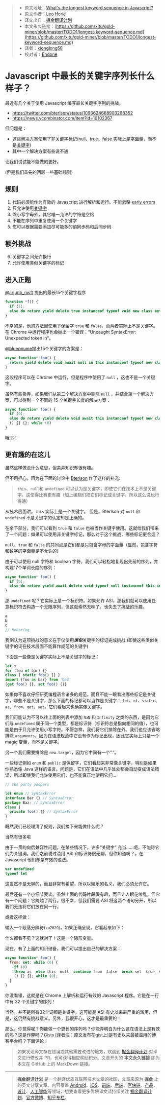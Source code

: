 > * 原文地址：[What's the longest keyword sequence in Javascript?](https://gist.github.com/lhorie/c0d9fd9b2aa215f4984f3ce1c8fd01bf)
> * 原文作者：[Leo Horie](https://mithril.js.org/)
> * 译文出自：[掘金翻译计划](https://github.com/xitu/gold-miner)
> * 本文永久链接：[https://github.com/xitu/gold-miner/blob/master/TODO1/longest-keyword-sequence.md](https://github.com/xitu/gold-miner/blob/master/TODO1/longest-keyword-sequence.md)
> * 译者：[xionglong58](https://github.com/xionglong58)
> * 校对者：[Endone](https://github.com/Endone)

# Javascript 中最长的关键字序列长什么样子？

最近有几个关于使用 Javascript 编写最长关键字序列的挑战。

* https://twitter.com/bterlson/status/1093624668903268352
* https://news.ycombinator.com/item?id=19102367

但问题是：

* 这些解决方案使用了非关键字标记(null、true、false 实际上是[字面量](https://tc39.github.io/ecma262/#prod-Literal)，而不是[关键字](https://tc.github.io/ecma262/#prod-Keyword))
* 其中一个解决方案有些说不通

让我们试试能不能做的更好。

(但是我们首先的回顾一些基础规则)

## 规则

1) 代码必须能作为有效的 Javascript 进行解析和运行。不能忽略 [early errors](https://tc39.github.io/ecma262/#early-error)
2) 只允许使用[关键字](https://tc39.github.io/ecma262/#sec-keywords)
3) 除小写字母外，其它唯一允许的字符是空格
4) 不能在序列中重复使用一个关键字
5) 您可以根据需要添加尽可能多的前同步码和后同步码

## 额外挑战

6) 关键字之间允许换行
7) 允许使用类似关键字的标记

## 进入正题

[@arjunb_msft](https://twitter.com/arjunb_msft) 提出的最长15个关键字程序

```js
function *f() {
  if (1);
  else do return yield delete true instanceof typeof void new class extends false in this {}; while (1)
}
```

不幸的是，他的方法里使用了保留字 `true` 和 `false`，而两者实际上不是关键字。在 Chrome 中运行程序也会抛出一个错误：“Uncaught SyntaxError: Unexpected token in”。

[@bluepnume](https://news.ycombinator.com/user?id=bluepnume)提出15个关键字的方案是：

```js
async function* foo() {
  return yield delete void await null in this instanceof typeof new class extends async function () {} {}
}
```

这段程序可以在 Chrome 中运行，但是程序中使用了 `null` ，这也不是一个关键字。

虽然有些卖弄，如果我们从第二个解决方案中剔除 `null` ，并结合第一个解决方案，可以得到一个不同的 15 个关键字长度的解决方案：

```js
async function* foo() {
  if (0);
  else do return yield delete void await this instanceof typeof new class extends async function
  () {} {}; while (0)
}
```

哦耶！

## 更有趣的在这儿

虽然这样做没什么意思，但卖弄知识却很有趣。

但不用担心，因为在下面的讨论中 [Bterlson](https://twitter.com/bterlson/status/1093651943325483008) 作了这样的补充:

> `this`、`null`和 `undefined` 可以认为是关键字，即使它们在技术上不是关键字。这使得比赛更有趣（加上编辑们把它们标记成关键字，所以这么说也行得通）

从技术层面讲，`this` 实际上是一个关键字。 但是，Bterlson 对 `null` 和 `undefined` 不是关键字的认定却是正确的。

在余下部分，我们可以看到 `true` 和 `false` 也被当作关键字使用。这就给我们带来了一个问题：如果可以使用非关键字标记，那么对于这个挑战，哪些标记更合适？

`null`、`true` 和 `false` 的共同点是它们都是只包含字母的字面量（显然，包含字符和数字的字面量是不允许的） 

由于可以使用 null 字符和 boolean 字符，我们可以轻松地复现出先前的序列，并构建17个单词长度的序列：

```js
async function* foo() {
  if (0);
  else do return yield await delete void typeof null instanceof this in new class extends async function () {} {}; while (0);
}
```

那 `undefined` 呢？它实际上是一个标识符。如果允许 ASI，那我们就可以使用任意标识符去构造一个无限序列，但这就索然无味了，也失去了挑战的乐趣。

```js
a
b
c
// boooring
```

我倒认为这项挑战的意义在于仅使用***类似***关键字的标记完成挑战 (即使这些类似关键字的词在技术层面不能算作规范的关键字)

下面是一些像是关键字实际上不是关键字的标记：

```js
let x
for (foo of bar) {}
class { static foo() {} }
import {foo as bar} from 'baz'
{get foo() {}, set foo() {}}
```

如果你不喜欢仔细研究编程语言诸多的规范，而且不能一眼看出哪些标记是关键字，哪些不是关键字，那么下面的标记都可以当作是关键字： `let`、`of`、`static`、`as`、`from`、`get`、`set`。它们看起来也确实像关键字。

我们可能认为不可以往上面的列表中添加 `NaN` 和 `Infinity` 之类的东西，是因为它们与 `undefined` 属于同一个类型，都是标识符（标识符总是指向相同的值），也可能是由于只允许使用小写字符。不管怎样，我们将它们排除在外。我们也应该省略排除 `atguments`，因为在语法规范中它没有作为标记出现，因此它实际上只是一个magic 变量，而不是关键字。

另一个我们需要排除是 `new.target`，因为它中间有一个“.”。

一些标记例如 `enum` 和 `public` 是保留字，它们看起来非常像关键字，特别是如果你熟悉像 Java 这样的语言。问题是，它们在语法中几乎处处都会自动变成语法错误，所以即使我们允许使用它们，也不能真正地使用它们…

```js
// the party poopers

let enum // SyntaxError
interface Bar {} // SyntaxError
package Baz; // SyntaxError
class {
  private foo() {} // SyntaxError
}
```

既然我们已经理清了规则，我们接下来能做什么呢？

当然有很多啦

由于一贯的向后兼容性问题，在某些情况下，许多“关键字” 充当......呃，不能称它们为关键词。我们之前说过滥用 ASI 和标识符很无聊，但你知道吗？，在 Javascript 他们却是有效的语法。

```js
var undefined
typeof let
```

这当然不是无聊的，而且非常有希望，所以以娱乐的名义，我们必须允许它。

最后还有一个小细节要谈。虽然上面的代码片段很有趣，而且让人眼花缭乱，但它有一个问题：它跨越了两行。很不幸，但我们需要 ASI 将这两个语句分开，所以我们无法将它们放在同一行。

或者这样做：

输入一个段落分隔符(`\u2029`)，如果正确呈现，它看起来如下：<code></code>

什么都看不见？这就对了！这是一个隐形变量。

现在，有了上面的知识储备，我们可以提出自己的解决方案：

```js
async function* foo() {
  from: set: while (0) {
    if (0)
    throw as  else this  null  continue from  false  break set  true  var let  debugger  do return yield await delete void typeof get instanceof static in new class of extends async function undefined
    () {} {}; while (0);
  }
}
```

你没看错，这就是在 Chrome 上解析和运行有效的 Javascript 程序。它是在一行中有 32 个关键字的序列！

当然，并不是所有32个词都是关键字，这可能是 ASI 有史以来最严重的滥用，但是，这仍然有挑战意义。另外，我很开心，这才是最重要的！

那么，你觉得呢？你能做一个更长的序列吗？你能弄明白为什么这在语法上是有效的吗？这是作弊吗？Gists [译者注：原文发布在gist上]是有史以来最被滥用的博客平台吗？下面评论！

> 如果发现译文存在错误或其他需要改进的地方，欢迎到 [掘金翻译计划](https://github.com/xitu/gold-miner) 对译文进行修改并 PR，也可获得相应奖励积分。文章开头的 **本文永久链接** 即为本文在 GitHub 上的 MarkDown 链接。

---

> [掘金翻译计划](https://github.com/xitu/gold-miner) 是一个翻译优质互联网技术文章的社区，文章来源为 [掘金](https://juejin.im) 上的英文分享文章。内容覆盖 [Android](https://github.com/xitu/gold-miner#android)、[iOS](https://github.com/xitu/gold-miner#ios)、[前端](https://github.com/xitu/gold-miner#前端)、[后端](https://github.com/xitu/gold-miner#后端)、[区块链](https://github.com/xitu/gold-miner#区块链)、[产品](https://github.com/xitu/gold-miner#产品)、[设计](https://github.com/xitu/gold-miner#设计)、[人工智能](https://github.com/xitu/gold-miner#人工智能)等领域，想要查看更多优质译文请持续关注 [掘金翻译计划](https://github.com/xitu/gold-miner)、[官方微博](http://weibo.com/juejinfanyi)、[知乎专栏](https://zhuanlan.zhihu.com/juejinfanyi)。
